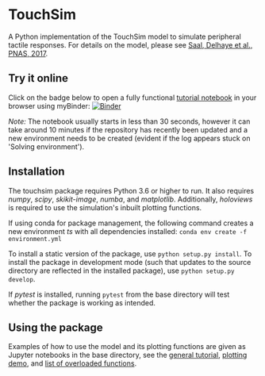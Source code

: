 # TouchSim

A Python implementation of the TouchSim model to simulate peripheral tactile responses. For details on the model, please see [Saal, Delhaye et al., PNAS, 2017](https://doi.org/10.1073/pnas.1704856114).

## Try it online

Click on the badge below to open a fully functional [tutorial notebook](./touchsim_demo.ipynb) in your browser using myBinder:
[![Binder](https://mybinder.org/badge_logo.svg)](https://mybinder.org/v2/gh/hsaal/touchsim/master?filepath=touchsim_demo.ipynb)

_Note:_ The notebook usually starts in less than 30 seconds, however it can take around 10 minutes if the repository has recently been updated and a new environment needs to be created (evident if the log appears stuck on 'Solving environment').

## Installation

The touchsim package requires Python 3.6 or higher to run. It also requires _numpy_, _scipy_, _skikit-image_, _numba_, and _matplotlib_. Additionally, _holoviews_ is required to use the simulation's inbuilt plotting functions.

If using conda for package management, the following command creates a new environment _ts_ with all dependencies installed:
`conda env create -f environment.yml`

To install a static version of the package, use `python setup.py install`. To install the package in development mode (such that updates to the source directory are reflected in the installed package), use `python setup.py develop`.

If _pytest_ is installed, running `pytest` from the base directory will test whether the package is working as intended.

## Using the package

Examples of how to use the model and its plotting functions are given as Jupyter notebooks in the base directory, see the [general tutorial](./touchsim_demo.ipynb), [plotting demo](./touchsim_plotting.ipynb), and [list of overloaded functions](./touchsim_shortcuts.ipynb).
